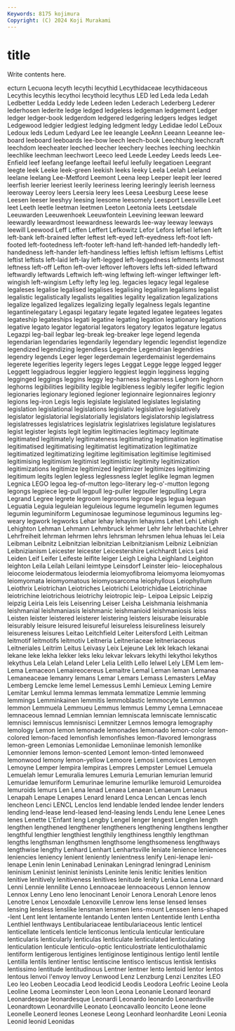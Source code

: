 ```yaml
---
Keywords: 8175 kojimura
Copyright: (C) 2024 Koji Murakami
---
```


# title

Write contents here.



ecturn Lecuona lecyth lecythi lecythid Lecythidaceae lecythidaceous Lecythis
lecythis lecythoi lecythoid lecythus LED led Leda leda Ledah Ledbetter
Ledda Leddy lede Ledeen leden Lederach Lederberg Lederer lederhosen lederite
ledge ledged ledgeless ledgeman ledgement Ledger ledger ledger-book ledgerdom ledgered
ledgering ledgers ledges ledget Ledgewood ledgier ledgiest ledging ledgment ledgy
Ledidae ledol LeDoux Ledoux leds Ledum Ledyard Lee lee leeangle
LeeAnn Leeann Leeanne lee-board leeboard leeboards lee-bow leech leech-book Leechburg
leechcraft leechdom leecheater leeched leecher leechery leeches leeching leechkin leechlike
leechman leechwort Leeco leed Leede Leedey Leeds leeds Lee-Enfield leef
leefang leefange leeftail leeful leefully leegatioen Leegrant leegte leek Leeke
leek-green leekish leeks leeky Leela Leelah Leeland leelane leelang Lee-Metford
Leemont Leena leep Leeper leepit leer leered leerfish leerier leeriest
leerily leeriness leering leeringly leerish leerness leeroway Leeroy leers Leersia
leery lees Leesa Leesburg Leese leese Leesen leeser leeshyy leesing
leesome leesomely Leesport Leesville Leet leet Leeth leetle leetman leetmen
Leeton Leetonia leets Leetsdale Leeuwarden Leeuwenhoek Leeuwfontein Leevining leewan leeward
leewardly leewardmost leewardness leewards lee-way leeway leeways leewill Leewood Leff
Leffen Leffert Lefkowitz Lefor Lefors lefsel lefsen left left-bank left-brained
lefter leftest left-eyed left-eyedness left-foot left-footed left-footedness left-footer left-hand left-handed
left-handedly left-handedness left-hander left-handiness lefties leftish leftism leftisms Leftist leftist
leftists left-laid left-lay left-legged left-leggedness leftments leftmost leftness left-off Lefton
left-over leftover leftovers lefts left-sided leftward leftwardly leftwards Leftwich left-wing
leftwing left-winger leftwinger left-wingish left-wingism Lefty lefty leg leg. legacies
legacy legal legalese legaleses legalise legalised legalises legalising legalism legalisms
legalist legalistic legalistically legalists legalities legality legalization legalizations legalize legalized
legalizes legalizing legally legalness legals legantine legantinelegatary Legaspi legatary legate
legated legatee legatees legates legateship legateships legati legatine legating legation
legationary legations legative legato legator legatorial legators legatory legatos legature
legatus Legazpi leg-bail legbar leg-break leg-breaker lege legend legenda legendarian
legendaries legendarily legendary legendic legendist legendize legendized legendizing legendless Legendre
Legendrian legendries legendry legends Leger leger legerdemain legerdemainist legerdemains legerete
legerities legerity legers leges Leggat Legge legge legged legger Leggett
leggiadrous leggier leggiero leggiest leggin legginess legging legginged leggings leggins
leggy leg-harness legharness Leghorn leghorn leghorns legibilities legibility legible legibleness
legibly legifer legific legion legionaries legionary legioned legioner legionnaire legionnaires
legionry legions leg-iron Legis legis legislate legislated legislates legislating legislation
legislational legislations legislativ legislative legislatively legislator legislatorial legislatorially legislators legislatorship
legislatress legislatresses legislatrices legislatrix legislatrixes legislature legislatures legist legister legists
legit legitim legitimacies legitimacy legitimate legitimated legitimately legitimateness legitimating legitimation
legitimatise legitimatised legitimatising legitimatist legitimatization legitimatize legitimatized legitimatizing legitime legitimisation
legitimise legitimised legitimising legitimism legitimist legitimistic legitimity legitimization legitimizations legitimize
legitimized legitimizer legitimizes legitimizing legitimum legits leglen legless leglessness leglet
leglike legman legmen Legnica LEGO legoa leg-of-mutton lego-literary leg-o'-mutton legong
legongs legpiece leg-pull legpull leg-puller legpuller legpulling Legra Legrand Legree
legrete legroom legrooms legrope legs legua leguan Leguatia Leguia leguleian
leguleious legume legumelin legumen legumes legumin leguminiform Leguminosae leguminose leguminous
legumins leg-weary legwork legworks Lehar lehay lehayim lehayims Lehet Lehi
Lehigh Lehighton Lehman Lehmann Lehmbruck lehmer Lehr lehr lehrbachite Lehrer
Lehrfreiheit lehrman lehrmen lehrs lehrsman lehrsmen lehua lehuas lei Leia
Leibman Leibnitz Leibnitzian leibnitzian Leibnitzianism Leibniz Leibnizian Leibnizianism Leicester leicester
Leicestershire Leichhardt Leics Leid Leiden Leif Leifer Leifeste leifite leiger
Leigh Leigha Leighland Leighton leighton Leila Leilah Leilani leimtype Leinsdorf
Leinster leio- leiocephalous leiocome leiodermatous leiodermia leiomyofibroma leiomyoma leiomyomas leiomyomata
leiomyomatous leiomyosarcoma leiophyllous Leiophyllum Leiothrix Leiotrichan Leiotriches Leiotrichi Leiotrichidae Leiotrichinae
leiotrichine leiotrichous leiotrichy leiotropic leip- Leipoa Leipsic Leipzig leipzig Leiria
Leis leis Leisenring Leiser Leisha Leishmania leishmania leishmanial leishmaniasis leishmanic
leishmanioid leishmaniosis leiss Leisten leister leistered leisterer leistering leisters leisurabe
leisurable leisurably leisure leisured leisureful leisureless leisureliness leisurely leisureness leisures
Leitao Leitchfield Leiter Leitersford Leith Leitman leitmotif leitmotifs leitmotiv Leitneria
Leitneriaceae leitneriaceous Leitneriales Leitrim Leitus Leivasy Leix Lejeune Lek lek
lekach lekanai lekane leke lekha lekker leks leku lekvar lekvars
lekythi lekythoi lekythos lekythus Lela Lelah Leland Leler Lelia Lelith
Lello lelwel Lely LEM Lem lem- Lema Lemaceon Lemaireocereus Lemaitre
Lemal Leman leman Lemanea Lemaneaceae lemanry lemans Lemar Lemars Lemass
Lemasters LeMay Lemberg Lemcke leme lemel Lemessus Lemhi Lemieux Leming
Lemire Lemitar Lemkul lemma lemmas lemmata lemmatize Lemmie lemming lemmings
Lemminkainen lemmitis lemmoblastic lemmocyte Lemmon lemmon Lemmuela Lemmueu Lemmus lemmus
Lemmy Lemna Lemnaceae lemnaceous lemnad Lemnian lemnian lemniscata lemniscate lemniscatic
lemnisci lemniscus lemnisnisci Lemnitzer Lemnos lemogra lemography lemology Lemon lemon
lemonade lemonades lemonado lemon-color lemon-colored lemon-faced lemonfish lemonfishes lemon-flavored lemongrass
lemon-green Lemonias Lemoniidae Lemoniinae lemonish lemonlike Lemonnier lemons lemon-scented Lemont
lemon-tinted lemonweed lemonwood lemony lemon-yellow Lemoore Lemosi Lemovices Lemoyen Lemoyne
Lemper lempira lempiras Lempres Lempster Lemuel Lemuela Lemuelah lemur Lemuralia
lemures Lemuria Lemurian lemurian lemurid Lemuridae lemuriform Lemurinae lemurine lemurlike
lemuroid Lemuroidea lemuroids lemurs Len Lena lenad Lenaea Lenaean Lenaeum
Lenaeus Lenapah Lenape Lenapes Lenard lenard Lenca Lencan Lencas lench
lencheon Lenci LENCL Lenclos lend lendable lended lendee lender lenders
lending lend-lease lend-leased lend-leasing lends Lendu lene Lenee Lenes lenes
Lenette L'Enfant leng Lengby Lengel lenger lengest Lenglen length lengthen
lengthened lengthener lengtheners lengthening lengthens lengther lengthful lengthier lengthiest lengthily
lengthiness lengthly lengthman lengths lengthsman lengthsmen lengthsome lengthsomeness lengthways lengthwise
lengthy Lenhard Lenhart Lenhartsville leniate lenience leniences leniencies leniency lenient
leniently lenientness lenify Leni-lenape leni-lenape Lenin lenin Leninabad Leninakan Leningrad
leningrad Leninism leninism Leninist leninist leninists Leninite lenis lenitic lenities
lenition lenitive lenitively lenitiveness lenitives lenitude lenity Lenka Lenna Lennard
Lenni Lennie lennilite Lenno Lennoaceae lennoaceous Lennon lennow Lennox Lenny
Leno leno lenocinant Lenoir Lenora Lenorah Lenore lenos Lenotre Lenox
Lenoxdale Lenoxville Lenrow lens lense lensed lenses lensing lensless lenslike
lensman lensmen lens-mount Lenssen lens-shaped -lent Lent lent lentamente lentando
Lenten lenten Lententide lenth Lentha Lenthiel lenthways Lentibulariaceae lentibulariaceous lentic
lenticel lenticellate lenticels lenticle lenticonus lenticula lenticular lenticulare lenticularis lenticularly
lenticulas lenticulate lenticulated lenticulating lenticulation lenticule lenticulo-optic lenticulostriate lenticulothalamic lentiform
lentigerous lentigines lentiginose lentiginous lentigo lentil lentile Lentilla lentils lentiner
lentisc lentiscine lentisco lentiscus lentisk lentisks lentissimo lentitude lentitudinous Lentner
lentner lento lentoid lentor lentos lentous lenvoi l'envoy lenvoy Lenwood
Lenz Lenzburg Lenzi Lenzites LEO Leo leo Leoben Leocadia Leod
leodicid Leodis Leodora Leofric Leoine Leola Leoline Leoma Leominster Leon
leon Leona Leonanie Leonard leonard Leonardesque leonardesque Leonardi Leonardo leonardo
Leonardsville Leonardtown Leonardville Leonato Leoncavallo leoncito Leone leone Leonelle Leonerd
leones Leonese Leong Leonhard leonhardite Leoni Leonia Leonid leonid Leonidas
